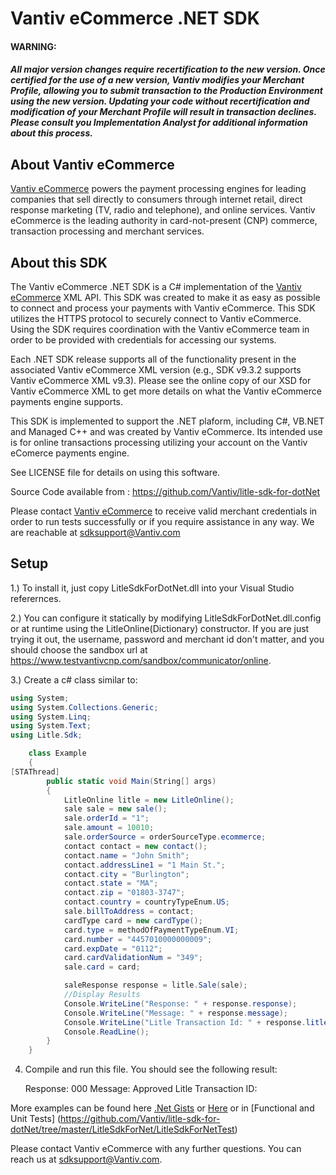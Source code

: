 Vantiv eCommerce .NET SDK
=====================

#### WARNING:
##### All major version changes require recertification to the new version. Once certified for the use of a new version, Vantiv modifies your Merchant Profile, allowing you to submit transaction to the Production Environment using the new version. Updating your code without recertification and modification of your Merchant Profile will result in transaction declines. Please consult you Implementation Analyst for additional information about this process.

About Vantiv eCommerce
------------
[Vantiv eCommerce](https://developer.vantiv.com/community/ecommerce) powers the payment processing engines for leading companies that sell directly to consumers through  internet retail, direct response marketing (TV, radio and telephone), and online services. Vantiv eCommerce is the leading authority in card-not-present (CNP) commerce, transaction processing and merchant services.


About this SDK
--------------
The Vantiv eCommerce .NET SDK is a C# implementation of the [Vantiv eCommerce](https://developer.vantiv.com/community/ecommerce) XML API. This SDK was created to make it as easy as possible to connect and process your payments with Vantiv eCommerce. This SDK utilizes  the HTTPS protocol to securely connect to Vantiv eCommerce. Using the SDK requires coordination with the Vantiv eCommerce team in order to be provided with credentials for accessing our systems.

Each .NET SDK release supports all of the functionality present in the associated Vantiv eCommerce XML version (e.g., SDK v9.3.2 supports Vantiv eCommerce XML v9.3). Please see the online copy of our XSD for Vantiv eCommerce XML to get more details on what the Vantiv eCommerce payments engine supports.

This SDK is implemented to support the .NET plaform, including C#, VB.NET and Managed C++ and was created by Vantiv eCommerce. Its intended use is for online transactions processing utilizing your account on the Vantiv eComerce payments engine.

See LICENSE file for details on using this software.

Source Code available from : https://github.com/Vantiv/litle-sdk-for-dotNet

Please contact [Vantiv eCommerce](http://developer.vantiv.com/community/ecommerce) to receive valid merchant credentials in order to run tests successfully or if you require assistance in any way.  We are reachable at sdksupport@Vantiv.com

Setup
-----

1.) To install it, just copy LitleSdkForDotNet.dll into your Visual Studio referernces. 

2.) You can configure it statically by modifying LitleSdkForDotNet.dll.config or at runtime using the LitleOnline(Dictionary) constructor. If you are just trying it out, the username, password and merchant id don't matter, and you should choose the sandbox url at https://www.testvantivcnp.com/sandbox/communicator/online.

3.) Create a c# class similar to:  

```c#
using System;
using System.Collections.Generic;
using System.Linq;
using System.Text;
using Litle.Sdk;

    class Example
    {
[STAThread]
        public static void Main(String[] args)
        {
            LitleOnline litle = new LitleOnline();
            sale sale = new sale();
            sale.orderId = "1";
            sale.amount = 10010;
            sale.orderSource = orderSourceType.ecommerce;
            contact contact = new contact();
            contact.name = "John Smith";
            contact.addressLine1 = "1 Main St.";
            contact.city = "Burlington";
            contact.state = "MA";
            contact.zip = "01803-3747";
            contact.country = countryTypeEnum.US;
            sale.billToAddress = contact;
            cardType card = new cardType();
            card.type = methodOfPaymentTypeEnum.VI;
            card.number = "4457010000000009";
            card.expDate = "0112";
            card.cardValidationNum = "349";
            sale.card = card;

            saleResponse response = litle.Sale(sale);
            //Display Results
            Console.WriteLine("Response: " + response.response);
            Console.WriteLine("Message: " + response.message);
            Console.WriteLine("Litle Transaction Id: " + response.litleTxnId);
            Console.ReadLine();
        }
    }

```

4) Compile and run this file.  You should see the following result:

    Response: 000
    Message: Approved
    Litle Transaction ID: <your-numeric-litle-txn-id>

More examples can be found here [.Net Gists](https://gist.github.com/search?q=.net+sdk+Litle) or [Here](http://litleco.github.io/dotnet/) or in [Functional and Unit Tests] (https://github.com/Vantiv/litle-sdk-for-dotNet/tree/master/LitleSdkForNet/LitleSdkForNetTest)

Please contact Vantiv eCommerce with any further questions.   You can reach us at sdksupport@Vantiv.com.
